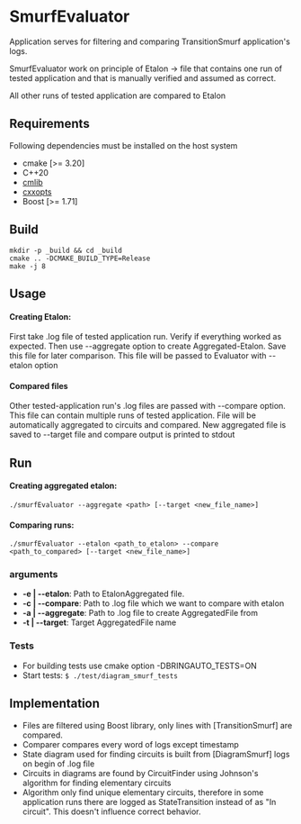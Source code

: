 # SmurfEvaluator
Application serves for filtering and comparing TransitionSmurf application's logs.

SmurfEvaluator work on principle of Etalon -> file that contains one run of tested application and that is manually verified and assumed as correct.

All other runs of tested application are compared to Etalon

## Requirements

Following dependencies must be installed on the host system

- cmake [>= 3.20]
- C++20
- [cmlib](https://github.com/cmakelib/cmakelib)
- [cxxopts](https://github.com/jarro2783/cxxopts)
- Boost [>= 1.71]

## Build

```
mkdir -p _build && cd _build
cmake .. -DCMAKE_BUILD_TYPE=Release
make -j 8
```
## Usage
#### Creating Etalon:
First take .log file of tested application run. Verify if everything worked as expected.
Then use --aggregate option to create Aggregated-Etalon. Save this file for later comparison.
This file will be passed to Evaluator with --etalon option

#### Compared files
Other tested-application run's .log files are passed with --compare option.
This file can contain multiple runs of tested application. File will be automatically aggregated to circuits and compared.
New aggregated file is saved to --target file and compare output is printed to stdout

## Run
#### Creating aggregated etalon: 
`./smurfEvaluator --aggregate <path> [--target <new_file_name>]`

#### Comparing runs:
`./smurfEvaluator --etalon <path_to_etalon> --compare <path_to_compared> [--target <new_file_name>]`
### arguments
- **-e | --etalon**: Path to EtalonAggregated file.
- **-c | --compare**: Path to .log file which we want to compare with etalon
- **-a | --aggregate**: Path to .log file to create AggregatedFile from
- **-t | --target**: Target AggregatedFile name


### Tests
- For building tests use cmake option -DBRINGAUTO_TESTS=ON 
- Start tests: `$ ./test/diagram_smurf_tests`

## Implementation
- Files are filtered using Boost library, only lines with [TransitionSmurf] are compared.
- Comparer compares every word of logs except timestamp
- State diagram used for finding circuits is built from [DiagramSmurf] logs on begin of .log file
- Circuits in diagrams are found by CircuitFinder using Johnson's algorithm for finding elementary circuits
- Algorithm only find unique elementary circuits, therefore in some application runs there are logged as StateTransition
instead of as "In circuit". This doesn't influence correct behavior.
